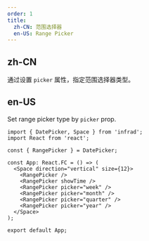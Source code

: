 ```yaml
---
order: 1
title:
  zh-CN: 范围选择器
  en-US: Range Picker
---
```


## zh-CN

通过设置 `picker` 属性，指定范围选择器类型。

## en-US

Set range picker type by `picker` prop.

```tsx
import { DatePicker, Space } from 'infrad';
import React from 'react';

const { RangePicker } = DatePicker;

const App: React.FC = () => (
  <Space direction="vertical" size={12}>
    <RangePicker />
    <RangePicker showTime />
    <RangePicker picker="week" />
    <RangePicker picker="month" />
    <RangePicker picker="quarter" />
    <RangePicker picker="year" />
  </Space>
);

export default App;
```
